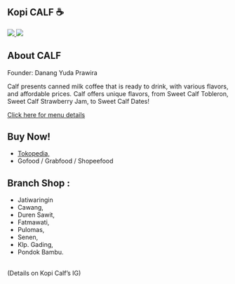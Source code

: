 <div align="justify">
  
<h2>Kopi CALF ☕</h2>
<a href="https://www.instagram.com/kopicalf/">
    <img src="https://img.shields.io/badge/Instagram-6919ff?style=for-the-badge&logo=instagram&logoColor=white" target="_blank">
</a>
<a href="https://aautoruns.github.io/kopicalf/">
    <img src="https://img.shields.io/badge/Demo Website-252525?style=for-the-badge&logo=github&logoColor=white" target="_blank">
</a>

<h2>About CALF</h2>
Founder: Danang Yuda Prawira <p>
Calf presents canned milk coffee that is ready to drink, with various flavors, and affordable prices. Calf offers unique flavors, from Sweet Calf Tobleron, Sweet Calf Strawberry Jam, to Sweet Calf Dates! <p>
<a href="https://aautoruns.github.io/kopicalf/#menu">Click here for menu details</a>

<h2>Buy Now!</h2>
<ul>
  <li><a href="https://www.tokopedia.com/susukopicalf/product">Tokopedia,</a></li> 
  <li>Gofood / Grabfood / Shopeefood</li> 
</ul>

<h2>Branch Shop :</h2>
<ul>
  <li>Jatiwaringin</li> 
  <li>Cawang,</li>
  <li>Duren Sawit,</li>
  <li>Fatmawati,</li>
  <li>Pulomas,</li>
  <li>Senen,</li>
  <li>Klp. Gading,</li>
  <li>Pondok Bambu.</li>
</ul>
<br>
(Details on Kopi Calf’s IG)
  
</div>
